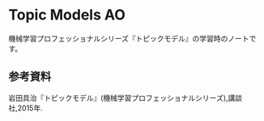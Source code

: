 # Topic Models AO

機械学習プロフェッショナルシリーズ『トピックモデル』の学習時のノートです。


## 参考資料

岩田具治『トピックモデル』(機械学習プロフェッショナルシリーズ),講談社,2015年.
